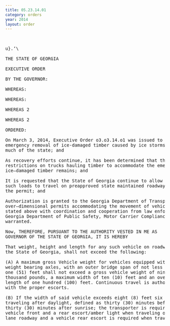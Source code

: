 ```yaml
---
title: 05.23.14.01
category: orders
year: 2014
layout: order
---
```


<pre> 

u}.‘\

THE STATE OF GEORGIA

EXECUTIVE ORDER

BY THE GOVERNOR:

WHEREAS:

WHEREAS:

WHEREAS 2

WHEREAS 2

ORDERED:

On March 3, 2014, Executive Order o3.o3.14.o1 was issued to assist with the
emergency removal of ice-damaged timber caused by ice storms throughout
much of the state; and

As recovery efforts continue, it has been determined that the need to lift speciﬁc
restrictions on trucks hauling timber to accommodate the emergency removal of
ice—damaged timber remains; and

It is requested that the State of Georgia continue to allow vehicles transporting
such loads to travel on preapproved state maintained roadways as indicated by
the permit; and

Authorization is granted to the Georgia Department of Transportation to issue
over—dimensional permits accommodating the movement of vehicles and loads as
stated above with coordination and cooperation from law enforcement of the
Georgia Department of Public Safety, Motor Carrier Compliance Division if
warranted.

Now, THEREFORE, PURSUANT TO THE AUTHORITY VESTED IN ME AS
GOVERNOR OF THE STATE OF GEORGIA, IT IS HEREBY

That weight, height and length for any such vehicle on roadways maintained by
the State of Georgia, shall not exceed the following:

(A) A maximum gross Vehicle weight for vehicles equipped with five (5)
weight bearing axles, with an outer bridge span of not less than fifty-
one (51) feet shall not exceed a gross vehicle weight of ninety—five (95)
thousand pounds, a maximum width of ten (10) feet and an overall
length of one hundred (100) feet. Continuous travel is authorized;
with the proper escorts.

(B) If the width of said vehicle exceeds eight (8) feet six (6) inches and is
traveling after daylight, defined as thirty (30) minutes before sunset to
thirty (30) minutes after sunrise; the transporter is required to have a
vehicle front and a rear escort/amber light when traveling on a two
lane roadway and a vehicle rear escort is required when traveling on a

</pre>
